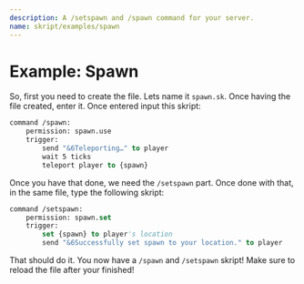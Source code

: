 ```yaml
---
description: A /setspawn and /spawn command for your server.
name: skript/examples/spawn
---
```


# Example: Spawn

So, first you need to create the file. Lets name it `spawn.sk`. Once having the file created, enter it. Once entered input this skript:

```vb
command /spawn:
    permission: spawn.use
    trigger:
        send "&6Teleporting…" to player
        wait 5 ticks
        teleport player to {spawn}
```

Once you have that done, we need the `/setspawn` part. Once done with that, in the same file, type the following skript:

```vb
command /setspawn:
    permission: spawn.set
    trigger:
        set {spawn} to player's location
        send "&6Successfully set spawn to your location." to player
```

That should do it. You now have a `/spawn` and `/setspawn` skript! Make sure to reload the file after your finished!
